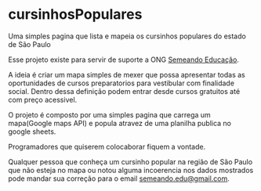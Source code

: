 # cursinhosPopulares

Uma simples pagina que lista e mapeia os cursinhos populares do estado de São Paulo

Esse projeto existe para servir de suporte a ONG [Semeando Educação](http://semeandoeducacao.org/index.php/cursinhos-populares/).

A ideia é criar um mapa simples de mexer que possa apresentar todas as oportunidades de cursos preparatorios para 
vestibular com finalidade social. Dentro dessa definição podem entrar desde cursos gratuitos até com preço acessivel.

O projeto é composto por uma simples pagina que carrega um mapa(Google maps API) e popula atravez de uma planilha
publica no google sheets.

Programadores que quiserem colocaborar fiquem a vontade.

Qualquer pessoa que conheça um cursinho popular na região de São Paulo que não esteja no mapa ou notou alguma incoerencia
nos dados mostrados pode mandar sua correção para o email semeando.edu@gmail.com.